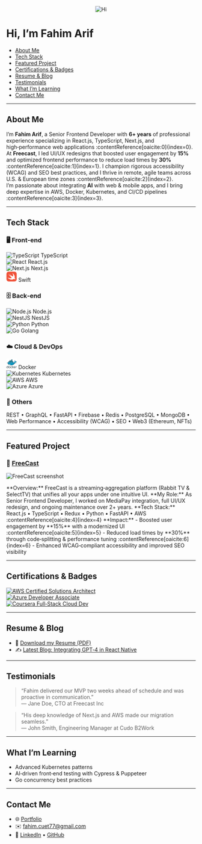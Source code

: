 <!-- README.md -->

<p align="center">
  <img src="https://user-images.githubusercontent.com/18350557/176309783-0785949b-9127-417c-8b55-ab5a4333674e.gif" alt="Hi">
  <h1>Hi, I’m Fahim Arif</h1>
</p>

<!-- TOC -->
- [About Me](#about-me)
- [Tech Stack](#tech-stack)
- [Featured Project](#featured-project)
- [Certifications & Badges](#certifications--badges)
- [Resume & Blog](#resume--blog)
- [Testimonials](#testimonials)
- [What I’m Learning](#what-im-learning)
- [Contact Me](#contact-me)

---

## About Me
I’m **Fahim Arif**, a Senior Frontend Developer with **6+ years** of professional experience specializing in React.js, TypeScript, Next.js, and high‑performance web applications :contentReference[oaicite:0]{index=0}.  
At **Freecast**, I led UI/UX redesigns that boosted user engagement by **15%** and optimized frontend performance to reduce load times by **30%** :contentReference[oaicite:1]{index=1}. I champion rigorous accessibility (WCAG) and SEO best practices, and I thrive in remote, agile teams across U.S. & European time zones :contentReference[oaicite:2]{index=2}.  
I’m passionate about integrating **AI** with web & mobile apps, and I bring deep expertise in AWS, Docker, Kubernetes, and CI/CD pipelines :contentReference[oaicite:3]{index=3}.

---

## Tech Stack

### 🖥️ Front‑end
<img src="https://raw.githubusercontent.com/danielcranney/readme-generator/main/public/icons/skills/typescript-colored.svg" alt="TypeScript" width="28" /> TypeScript &nbsp;  
<img src="https://raw.githubusercontent.com/danielcranney/readme-generator/main/public/icons/skills/react-colored.svg" alt="React" width="28" /> React.js &nbsp;  
<img src="https://raw.githubusercontent.com/danielcranney/readme-generator/main/public/icons/skills/nextjs-colored.svg" alt="Next.js" width="28" /> Next.js &nbsp;  
<img src="https://raw.githubusercontent.com/devicons/devicon/master/icons/swift/swift-original.svg" alt="Swift" width="28" /> Swift  

### 🗄️ Back‑end
<img src="https://raw.githubusercontent.com/danielcranney/readme-generator/main/public/icons/skills/nodejs-colored.svg" alt="Node.js" width="28" /> Node.js &nbsp;  
<img src="https://raw.githubusercontent.com/danielcranney/readme-generator/main/public/icons/skills/nestjs-colored.svg" alt="NestJS" width="28" /> NestJS &nbsp;  
<img src="https://raw.githubusercontent.com/danielcranney/readme-generator/main/public/icons/skills/python-colored.svg" alt="Python" width="28" /> Python &nbsp;  
<img src="https://raw.githubusercontent.com/danielcranney/readme-generator/main/public/icons/skills/go-colored.svg" alt="Go" width="28" /> Golang  

### ☁️ Cloud & DevOps
<img src="https://raw.githubusercontent.com/devicons/devicon/master/icons/docker/docker-original-wordmark.svg" alt="Docker" width="28" /> Docker &nbsp;  
<img src="https://www.vectorlogo.zone/logos/kubernetes/kubernetes-icon.svg" alt="Kubernetes" width="28" /> Kubernetes &nbsp;  
<img src="https://www.vectorlogo.zone/logos/amazonwebservices/amazonwebservices-icon.svg" alt="AWS" width="28" /> AWS &nbsp;  
<img src="https://www.vectorlogo.zone/logos/microsoft_azure/microsoft_azure-icon.svg" alt="Azure" width="28" /> Azure  

### 🔗 Others
REST • GraphQL • FastAPI • Firebase • Redis • PostgreSQL • MongoDB • Web Performance • Accessibility (WCAG) • SEO • Web3 (Ethereum, NFTs)

---

## Featured Project

### 🚀 [FreeCast](https://your-demo-link.com)
<p float="left">
  <img src="https://user-images.githubusercontent.com/18350557/176309783-0785949b-9127-417c-8b55-ab5a4333674e.gif" width="200" alt="FreeCast screenshot">
</p>
**Overview:** FreeCast is a streaming‑aggregation platform (Rabbit TV & SelectTV) that unifies all your apps under one intuitive UI.  
**My Role:** As Senior Frontend Developer, I worked on MediaPay integration, full UI/UX redesign, and ongoing maintenance over 2+ years.  
**Tech Stack:** React.js • TypeScript • Redux • Python • FastAPI • AWS :contentReference[oaicite:4]{index=4}  
**Impact:**  
- Boosted user engagement by **15%** with a modernized UI :contentReference[oaicite:5]{index=5}  
- Reduced load times by **30%** through code‑splitting & performance tuning :contentReference[oaicite:6]{index=6}  
- Enhanced WCAG‑compliant accessibility and improved SEO visibility  

---

## Certifications & Badges
[![AWS Certified Solutions Architect](https://img.shields.io/badge/AWS%20CSA-2024-blue)](https://example.com/your-aws-cert)  
[![Azure Developer Associate](https://img.shields.io/badge/Azure%20Dev-2024-0078D4)](https://example.com/your-azure-cert)  
[![Coursera Full‑Stack Cloud Dev](https://img.shields.io/badge/Coursera‑Full--Stack%20Cloud‑Dev-yellow)](https://example.com/your-coursera-cert)

---

## Resume & Blog
- 📄 [Download my Resume (PDF)](https://your-site.com/fahim_resume.pdf)  
- ✍️ [Latest Blog: Integrating GPT‑4 in React Native](https://fahim.dev/integrating-gpt4-react-native)

---

## Testimonials
> “Fahim delivered our MVP two weeks ahead of schedule and was proactive in communication.”  
> — Jane Doe, CTO at Freecast Inc

> “His deep knowledge of Next.js and AWS made our migration seamless.”  
> — John Smith, Engineering Manager at Cudo B2Work

---

## What I’m Learning
- Advanced Kubernetes patterns  
- AI‑driven front‑end testing with Cypress & Puppeteer  
- Go concurrency best practices  

---

## Contact Me
- 🌐 [Portfolio](https://fahim-portfolio-delta.vercel.app/)  
- ✉️ fahim.cuet77@gmail.com  
- 🔗 [LinkedIn](https://www.linkedin.com/in/fahim-arif/) • [GitHub](https://github.com/fahim-arif)

